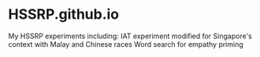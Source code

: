 # HSSRP.github.io
My HSSRP experiments including:
IAT experiment modified for Singapore's context with Malay and Chinese races
Word search for empathy priming
